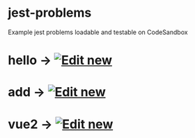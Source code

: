 # jest-problems
Example jest problems loadable and testable on CodeSandbox


# hello -> [![Edit new](https://codesandbox.io/static/img/play-codesandbox.svg)](https://codesandbox.io/s/github/NUS-ALSET/jest-problems/tree/master/hello)

# add -> [![Edit new](https://codesandbox.io/static/img/play-codesandbox.svg)](https://codesandbox.io/s/github/NUS-ALSET/jest-problems/tree/master/add)

# vue2 -> [![Edit new](https://codesandbox.io/static/img/play-codesandbox.svg)](https://codesandbox.io/s/github/NUS-ALSET/jest-problems/tree/master/vue2)
